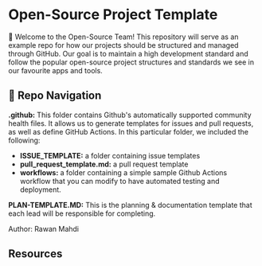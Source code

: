 # Open-Source Project Template


:wave: Welcome to the Open-Source Team! This repository will serve as an example repo for how our projects should be structured and managed through GitHub. Our goal is to maintain a high development standard and follow the popular open-source project structures and standards we see in our favourite apps and tools.

## :compass: Repo Navigation
**.github:** This folder contains Github's automatically supported community health files. It allows us to generate templates for issues and pull requests, as well as define GitHub Actions. In this particular folder, we included the following:
- **ISSUE_TEMPLATE:** a folder containing issue templates
- **pull_request_template.md:** a pull request template
- **workflows:** a folder containing a simple sample Github Actions workflow that you can modify to have automated testing and deployment.

**PLAN-TEMPLATE.MD:** This is the planning & documentation template that each lead will be responsible for completing. 



Author: Rawan Mahdi

## Resources
